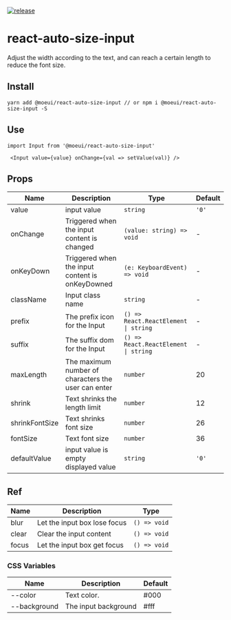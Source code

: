 [![release](https://github.com/moeui/react-auto-size-input/actions/workflows/release.yml/badge.svg)](https://github.com/moeui/react-auto-size-input/actions/workflows/release.yml)

# react-auto-size-input

Adjust the width according to the text, and can reach a certain length to reduce the font size.

## Install

    yarn add @moeui/react-auto-size-input // or npm i @moeui/react-auto-size-input -S

## Use

    import Input from '@moeui/react-auto-size-input'

     <Input value={value} onChange={val => setValue(val)} />

## Props

| Name           | Description                                         | Type                                 | Default    |
| -------------- | --------------------------------------------------- | ------------------------------------ | ---------- |
| value          | input value                                         | `string`                             | `'0'`      |
| onChange       | Triggered when the input content is changed         | `(value: string) => void`            | -          |
| onKeyDown      | Triggered when the input content is onKeyDowned     | `(e: KeyboardEvent) => void`         | -          |
| className      | Input class name                                    | `string`                             | -          |
| prefix         | The prefix icon for the Input                       | `() => React.ReactElement \| string` | -          |
| suffix         | The suffix dom for the Input	                       | `() => React.ReactElement \| string` | -          |
| maxLength      | The maximum number of characters the user can enter | `number`                             | 20         |
| shrink         | Text shrinks the length limit                       | `number`                             | 12         |
| shrinkFontSize | Text shrinks font size                              | `number`                             | 26         |
| fontSize 	     | Text font size                                      | `number`                             | 36         |
| defaultValue   | input value is empty displayed value                | `string`                             | `'0'`      |

## Ref

| Name          | Description                  | Type                         |
| ------------- | ---------------------------- | ---------------------------- |
| blur          | Let the input box lose focus | `() => void`                 |
| clear         | Clear the input content      | `() => void`                 |
| focus         | Let the input box get focus  | `() => void`                 |

### CSS Variables

| Name                | Description             | Default                  |
| ------------------- | ----------------------- | ------------------------ |
| --color             | Text color.             | #000                     | 
| --background        | The input background    | #fff                     | 